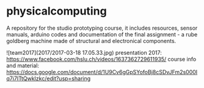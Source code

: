 # physicalcomputing
A repository for the studio prototyping course, it includes resources, sensor manuals, arduino codes and documentation of the final assignment - a rube goldberg machine made of structural and electronical components.

![team2017](2017/2017-03-18 17.05.33.jpg)
presentation 2017: https://www.facebook.com/hslu.ch/videos/1637362729611935/
course info and material: https://docs.google.com/document/d/1U9Cv6gGpSYofoBj8cSDvJFm2s000Iq7i7ITtQwkIzkc/edit?usp=sharing
